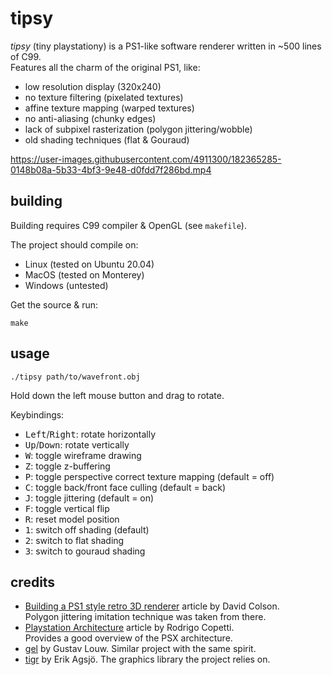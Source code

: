 # tipsy

  *tipsy* (tiny playstationy) is a PS1-like software renderer written in ~500 lines of C99.\
  Features all the charm of the original PS1, like:
  * low resolution display (320x240)
  * no texture filtering (pixelated textures)
  * affine texture mapping (warped textures)
  * no anti-aliasing (chunky edges)
  * lack of subpixel rasterization (polygon jittering/wobble)
  * old shading techniques (flat & Gouraud)

https://user-images.githubusercontent.com/4911300/182365285-0148b08a-5b33-4bf3-9e48-d0fdd7f286bd.mp4

## building

  Building requires C99 compiler & OpenGL (see `makefile`).

  The project should compile on:
  * Linux (tested on Ubuntu 20.04)
  * MacOS (tested on Monterey)
  * Windows (untested)

  Get the source & run:

    make

## usage

    ./tipsy path/to/wavefront.obj

  Hold down the left mouse button and drag to rotate.

  Keybindings:

  * <kbd>Left</kbd>/<kbd>Right</kbd>:
    rotate horizontally
  * <kbd>Up</kbd>/<kbd>Down</kbd>:
    rotate vertically
  * <kbd>W</kbd>:
    toggle wireframe drawing
  * <kbd>Z</kbd>:
    toggle z-buffering
  * <kbd>P</kbd>:
    toggle perspective correct texture mapping (default = off)
  * <kbd>C</kbd>:
    toggle back/front face culling (default = back)
  * <kbd>J</kbd>:
    toggle jittering (default = on)
  * <kbd>F</kbd>:
    toggle vertical flip
  * <kbd>R</kbd>:
    reset model position
  * <kbd>1</kbd>:
    switch off shading (default)
  * <kbd>2</kbd>:
    switch to flat shading
  * <kbd>3</kbd>:
    switch to gouraud shading

## credits

* [Building a PS1 style retro 3D renderer](https://www.david-colson.com/2021/11/30/ps1-style-renderer.html)
  article by David Colson. \
  Polygon jittering imitation technique was taken from there.
* [Playstation Architecture](https://www.copetti.org/writings/consoles/playstation/)
  article by Rodrigo Copetti. \
  Provides a good overview of the PSX architecture.
* [gel](https://github.com/glouw/gel)
  by Gustav Louw. Similar project with the same spirit.
* [tigr](https://github.com/erkkah/tigr)
  by Erik Agsjö. The graphics library the project relies on.
